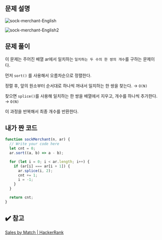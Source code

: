 ## 문제 설명

![sock-merchant-English](https://user-images.githubusercontent.com/47416686/126972069-a172162b-eef3-4162-a58a-3d832c265701.jpg)

![sock-merchant-English2](https://user-images.githubusercontent.com/47416686/126972065-e0594ad2-4174-4528-8822-942cf2db96e3.jpg)

## 문제 풀이

이 문제는 주어진 배열 ar에서 일치하는 `일치하는 두 수의 한 쌍의 개수`를 구하는 문제이다.

먼저 `sort()` 를 사용해서 오름차순으로 정렬한다.

정렬 후, 앞의 원소부터 순서대로 하나씩 꺼내서 일치하는 한 쌍을 찾는다. → `O(N)`

찾으면 `splice()`를 사용해 일치하는 한 쌍을 배열에서 지우고, 개수를 하나씩 추가한다. → `O(N)`

이 과정을 반복해서 최종 개수를 반환한다.

## 내가 짠 코드

```jsx
function sockMerchant(n, ar) {
  // Write your code here
  let cnt = 0;
  ar.sort((a, b) => a - b);

  for (let i = 0; i < ar.length; i++) {
    if (ar[i] === ar[i + 1]) {
      ar.splice(i, 2);
      cnt += 1;
      i = -1;
    }
  }

  return cnt;
}
```

## ✔️ 참고

[Sales by Match | HackerRank](https://www.hackerrank.com/challenges/sock-merchant/problem)
